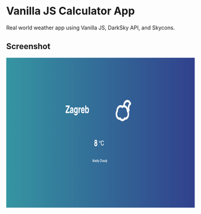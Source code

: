 # Vanilla JS Calculator App

Real world weather app using Vanilla JS, DarkSky API, and Skycons.

## Screenshot

<img src="https://raw.githubusercontent.com/denistuksar/VanillaJS_WeatherApp/master/weatherApp.png" alt="Vanilla JS Weather App" height="400">
